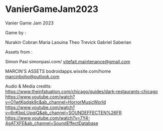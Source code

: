 # VanierGameJam2023
Vanier Game Jam 2023



Game by :

Nurakin Cobran
Maria Laouina
Theo Trevick
Gabriel Saberian


Assets from :

Simon Pasi
simonpasi.com/
vitefait.maintenance@gmail.com

MARCIN'S ASSETS
bodroidapps.wixsite.com/home
marcinboho@outlook.com

Audio & Media credits:
https://www.theinfatuation.com/chicago/guides/dark-restaurants-chicago
https://www.youtube.com/watch?v=O1wtKpdgk9c&ab_channel=HorrorMusicWorld
https://www.youtube.com/watch?v=6nKbpLUpqiQ&ab_channel=SOUNDEFFECTEN%26FR
https://www.youtube.com/watch?v=7Y4-4gATXFE&ab_channel=SoundEffectDatabase
